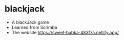 # blackjack
- A blackJack game
- Learned from Scrimba
- The website https://sweet-babka-483f7a.netlify.app/

